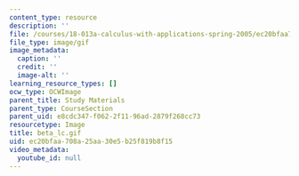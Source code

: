 ```yaml
---
content_type: resource
description: ''
file: /courses/18-013a-calculus-with-applications-spring-2005/ec20bfaa708a25aa30e5b25f819b8f15_beta_lc.gif
file_type: image/gif
image_metadata:
  caption: ''
  credit: ''
  image-alt: ''
learning_resource_types: []
ocw_type: OCWImage
parent_title: Study Materials
parent_type: CourseSection
parent_uid: e8cdc347-f062-2f11-96ad-2879f268cc73
resourcetype: Image
title: beta_lc.gif
uid: ec20bfaa-708a-25aa-30e5-b25f819b8f15
video_metadata:
  youtube_id: null
---
```

